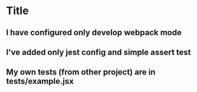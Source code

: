 # Title
## I have configured only develop webpack mode
## I've added only jest config and simple assert test
## My own tests (from other project) are in __tests__/example.jsx


